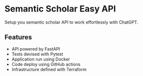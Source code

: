 # Semantic Scholar Easy API

Setup you semantic scholar API to work effortlessly with ChatGPT.

## Features

- API powered by FastAPI
- Tests devised with Pytest
- Application run using Docker
- Code deploy using GitHub actions
- Infrastructure defined with Terraform
